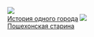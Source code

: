 ![](/books/prose_rus_classic/Михаил%20Евграфович%20Салтыков-Щедрин/История%20одного%20города.jpg)  
[История одного города](/books/prose_rus_classic/Михаил%20Евграфович%20Салтыков-Щедрин/История%20одного%20города)
![](/books/prose_rus_classic/Михаил%20Евграфович%20Салтыков-Щедрин/Пошехонская%20старина.jpg)  
[Пошехонская старина](/books/prose_rus_classic/Михаил%20Евграфович%20Салтыков-Щедрин/Пошехонская%20старина)